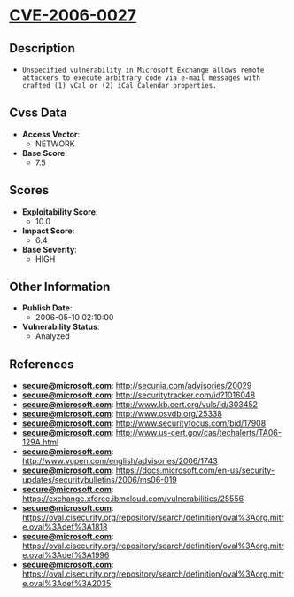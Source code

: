 
# [CVE-2006-0027](http://secunia.com/advisories/20029)

## Description

- `Unspecified vulnerability in Microsoft Exchange allows remote attackers to execute arbitrary code via e-mail messages with crafted (1) vCal or (2) iCal Calendar properties.`

## Cvss Data

- **Access Vector**:
  - NETWORK
- **Base Score**:
  - 7.5

## Scores

- **Exploitability Score**:
  - 10.0
- **Impact Score**:
  - 6.4
- **Base Severity**:
  - HIGH

## Other Information

- **Publish Date**:
  - 2006-05-10 02:10:00
- **Vulnerability Status**:
  - Analyzed

## References

- **secure@microsoft.com**: http://secunia.com/advisories/20029
- **secure@microsoft.com**: http://securitytracker.com/id?1016048
- **secure@microsoft.com**: http://www.kb.cert.org/vuls/id/303452
- **secure@microsoft.com**: http://www.osvdb.org/25338
- **secure@microsoft.com**: http://www.securityfocus.com/bid/17908
- **secure@microsoft.com**: http://www.us-cert.gov/cas/techalerts/TA06-129A.html
- **secure@microsoft.com**: http://www.vupen.com/english/advisories/2006/1743
- **secure@microsoft.com**: https://docs.microsoft.com/en-us/security-updates/securitybulletins/2006/ms06-019
- **secure@microsoft.com**: https://exchange.xforce.ibmcloud.com/vulnerabilities/25556
- **secure@microsoft.com**: https://oval.cisecurity.org/repository/search/definition/oval%3Aorg.mitre.oval%3Adef%3A1818
- **secure@microsoft.com**: https://oval.cisecurity.org/repository/search/definition/oval%3Aorg.mitre.oval%3Adef%3A1996
- **secure@microsoft.com**: https://oval.cisecurity.org/repository/search/definition/oval%3Aorg.mitre.oval%3Adef%3A2035
